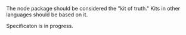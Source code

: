 The node package should be considered the "kit of truth." Kits in other languages should be based on it.


Specificaton is in progress.